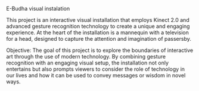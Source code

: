 E-Budha visual instalation

This project is an interactive visual installation that employs Kinect 2.0 and advanced gesture recognition technology to create a unique and engaging experience. At the heart of the installation is a mannequin with a television for a head, designed to capture the attention and imagination of passersby.

Objective:
The goal of this project is to explore the boundaries of interactive art through the use of modern technology. By combining gesture recognition with an engaging visual setup, the installation not only entertains but also prompts viewers to consider the role of technology in our lives and how it can be used to convey messages or wisdom in novel ways.
